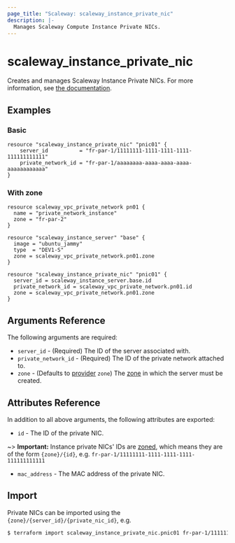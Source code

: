 ```yaml
---
page_title: "Scaleway: scaleway_instance_private_nic"
description: |-
  Manages Scaleway Compute Instance Private NICs.
---
```


# scaleway_instance_private_nic

Creates and manages Scaleway Instance Private NICs. For more information, see
[the documentation](https://developers.scaleway.com/en/products/instance/api/#private-nics-a42eea).

## Examples

### Basic

```hcl
resource "scaleway_instance_private_nic" "pnic01" {
    server_id          = "fr-par-1/11111111-1111-1111-1111-111111111111"
    private_network_id = "fr-par-1/aaaaaaaa-aaaa-aaaa-aaaa-aaaaaaaaaaaa"
}
```

### With zone

```hcl
resource scaleway_vpc_private_network pn01 {
  name = "private_network_instance"
  zone = "fr-par-2"
}

resource "scaleway_instance_server" "base" {
  image = "ubuntu_jammy"
  type  = "DEV1-S"
  zone = scaleway_vpc_private_network.pn01.zone
}

resource "scaleway_instance_private_nic" "pnic01" {
  server_id = scaleway_instance_server.base.id
  private_network_id = scaleway_vpc_private_network.pn01.id
  zone = scaleway_vpc_private_network.pn01.zone
}
```

## Arguments Reference

The following arguments are required:

- `server_id` - (Required) The ID of the server associated with.
- `private_network_id` - (Required) The ID of the private network attached to.
- `zone` - (Defaults to [provider](../index.md#zone) `zone`) The [zone](../guides/regions_and_zones.md#zones) in which the server must be created.

## Attributes Reference

In addition to all above arguments, the following attributes are exported:

- `id` - The ID of the private NIC.

~> **Important:** Instance private NICs' IDs are [zoned](../guides/regions_and_zones.md#resource-ids), which means they are of the form `{zone}/{id}`, e.g. `fr-par-1/11111111-1111-1111-1111-111111111111`

- `mac_address` - The MAC address of the private NIC.

## Import

Private NICs can be imported using the `{zone}/{server_id}/{private_nic_id}`, e.g.

```bash
$ terraform import scaleway_instance_private_nic.pnic01 fr-par-1/11111111-1111-1111-1111-111111111111/22222222-2222-2222-2222-222222222222
```
